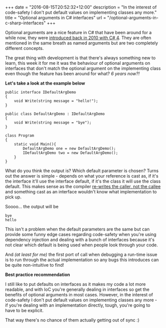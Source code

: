 +++
date = "2016-08-15T20:52:32+12:00"
description = "In the interest of code-safety I don't put default values on implementing classes any more."
title = "Optional arguments in C# interfaces"
url = "/optional-arguments-in-c-sharp-interfaces"
+++

Optional arguments are a nice feature in C# that have been around for a while now, they were [introduced back in 2010 with C# 4](http://weblogs.asp.net/scottgu/optional-parameters-and-named-arguments-in-c-4-and-a-cool-scenario-w-asp-net-mvc-2). They are often mentioned in the same breath as named arguments but are two completely different concepts.

The great thing with development is that there's always something new to learn, this week it for me it was the behaviour of optional arguments on interfaces that don't match the optional argument on the implementing class even though the feature has been around for what? _6 years now?!_

**Let's take a look at the example below**

```
public interface IDefaultArgDemo
{
    void Write(string message = "hello!");
}

public class DefaultArgDemo : IDefaultArgDemo
{
    void Write(string message = "bye");
}

class Program
{
    static void Main(){
        DefaultArgDemo one = new DefaultArgDemo();
        IDefaultArgDemo two = new DefaultArgDemo();
    }
}

```

What do you think the output is? Which default parameter is chosen? Turns out the answer is simple - depends on what your reference is cast as, if it's the interface it'll use the interface default, if it's the class it will use the class default. This makes sense as the compiler [re-writes the caller, not the callee](https://ericlippert.com/2011/05/19/optional-argument-corner-cases-part-four/) and something cast as an interface wouldn't know what implementation to pick up.

Soooo... the output will be

```
bye
hello
```

This isn't a problem when the default parameters are the same but can provide some funny edge cases regarding code-safety when you're using dependency injection and dealing with a bunch of interfaces because it's not clear which default is being used when people look through your code. 

And _(at least for me)_ the first port of call when debugging a run-time issue is to run through the actual implementation so any bugs this introduces can be quite non-intuitive to find!

**Best practice recommendation**

I still like to put defaults on interfaces as it makes my code a lot more readable, and with IoC you're generally dealing in interfaces so get the benefits of optional arguments  in most cases. However, in the interest of code-safety I don't put default values on implementing classes any more - if you're dealing with an implementation directly, tough, you're going to have to be explicit. 

That way there's no chance of them actually getting out of sync :)